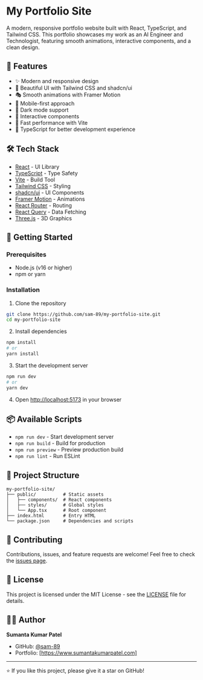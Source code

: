 # My Portfolio Site

A modern, responsive portfolio website built with React, TypeScript, and Tailwind CSS. This portfolio showcases my work as an AI Engineer and Technologist, featuring smooth animations, interactive components, and a clean design.

## 🚀 Features

- ✨ Modern and responsive design
- 🎨 Beautiful UI with Tailwind CSS and shadcn/ui
- 🎭 Smooth animations with Framer Motion
- 📱 Mobile-first approach
- 🌙 Dark mode support
- 🎯 Interactive components
- 🚀 Fast performance with Vite
- 📝 TypeScript for better development experience

## 🛠️ Tech Stack

- [React](https://reactjs.org/) - UI Library
- [TypeScript](https://www.typescriptlang.org/) - Type Safety
- [Vite](https://vitejs.dev/) - Build Tool
- [Tailwind CSS](https://tailwindcss.com/) - Styling
- [shadcn/ui](https://ui.shadcn.com/) - UI Components
- [Framer Motion](https://www.framer.com/motion/) - Animations
- [React Router](https://reactrouter.com/) - Routing
- [React Query](https://tanstack.com/query/latest) - Data Fetching
- [Three.js](https://threejs.org/) - 3D Graphics

## 🏁 Getting Started

### Prerequisites

- Node.js (v16 or higher)
- npm or yarn

### Installation

1. Clone the repository
```bash
git clone https://github.com/sam-89/my-portfolio-site.git
cd my-portfolio-site
```

2. Install dependencies
```bash
npm install
# or
yarn install
```

3. Start the development server
```bash
npm run dev
# or
yarn dev
```

4. Open [http://localhost:5173](http://localhost:5173) in your browser

## 📦 Available Scripts

- `npm run dev` - Start development server
- `npm run build` - Build for production
- `npm run preview` - Preview production build
- `npm run lint` - Run ESLint

## 🎨 Project Structure

```
my-portfolio-site/
├── public/          # Static assets
│   ├── components/  # React components
│   ├── styles/      # Global styles
│   └── App.tsx      # Root component
├── index.html       # Entry HTML
└── package.json     # Dependencies and scripts
```

## 🤝 Contributing

Contributions, issues, and feature requests are welcome! Feel free to check the [issues page](https://github.com/sam-89/my-portfolio-site/issues).

## 📝 License

This project is licensed under the MIT License - see the [LICENSE](LICENSE) file for details.

## 👨‍💻 Author

**Sumanta Kumar Patel**
- GitHub: [@sam-89](https://github.com/sam-89)
- Portfolio: [https://www.sumantakumarpatel.com]

---

⭐️ If you like this project, please give it a star on GitHub!

